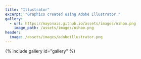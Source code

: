 ```yaml
---
title: "Illustrator"
excerpt: "Graphics created using Adobe Illustrator."
gallery:
  - url: https://mayonais.github.io/assets/images/nihao.png
    image_path: /assets/images/nihao.png
header:
  image: /assets/images/adobeillustrator.png
---
```

{% include gallery id="gallery" %}